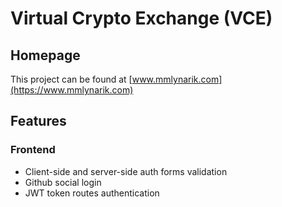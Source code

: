 # Virtual Crypto Exchange (VCE)

## Homepage
This project can be found at [www.mmlynarik.com](https://www.mmlynarik.com)


## Features

### Frontend
- Client-side and server-side auth forms validation
- Github social login
- JWT token routes authentication 
